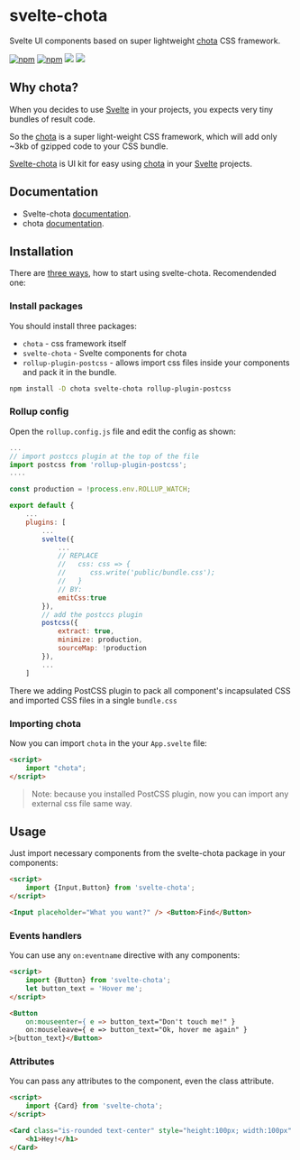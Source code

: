 # svelte-chota
Svelte UI components based on super lightweight [chota](https://jenil.github.io/chota/) CSS framework.

[![npm](https://img.shields.io/npm/v/svelte-chota)](https://www.npmjs.com/package/svelte-chota)   [![npm](https://img.shields.io/npm/dt/svelte-chota)](https://www.npmjs.com/package/svelte-chota)    [![](https://github.com/AlexxNB/svelte-chota/workflows/Publish%20on%20NPM/badge.svg)](https://github.com/AlexxNB/svelte-chota/actions?workflow=Publish+on+NPM)    [![](https://github.com/AlexxNB/svelte-chota/workflows/Build%20Documentation/badge.svg)](https://github.com/AlexxNB/svelte-chota/actions?workflow=Build+Documentation)

## Why chota?

When you decides to use [Svelte](https://svelte.dev) in your projects, you expects very tiny bundles of result code.

So the [chota](https://jenil.github.io/chota/) is a super light-weight CSS framework, which will add only ~3kb of gzipped code to your CSS bundle.

[Svelte-chota](https://github.com/AlexxNB/svelte-chota) is UI kit for easy using [chota](https://jenil.github.io/chota/) in your [Svelte](https://svelte.dev) projects.

## Documentation
* Svelte-chota [documentation](https://alexxnb.github.io/svelte-chota).
* chota [documentation](https://jenil.github.io/chota/).

## Installation

There are [three ways](https://alexxnb.github.io/svelte-chota/#install), how to start using svelte-chota. Recomendended one:

### Install packages
You should install three packages:

* `chota` - css framework itself
* `svelte-chota` - Svelte components for chota
* `rollup-plugin-postcss` - allows import css files inside your components and pack it in the bundle.

```bash
npm install -D chota svelte-chota rollup-plugin-postcss
```

### Rollup config

Open the `rollup.config.js` file and edit the config as shown:

```javascript
...
// import postccs plugin at the top of the file
import postcss from 'rollup-plugin-postcss';
....

const production = !process.env.ROLLUP_WATCH;

export default {
    ...
    plugins: [  
        ...
        svelte({
            ...
            // REPLACE
            //   css: css => {
            //      css.write('public/bundle.css');
            //   }
            // BY:
            emitCss:true
        }),
        // add the postccs plugin
        postcss({
			extract: true,
			minimize: production,
			sourceMap: !production
		}),
        ...
    ]
```

There we adding PostCSS plugin to pack all component's incapsulated CSS and imported CSS files in a single `bundle.css`

### Importing chota

Now you can import `chota` in the your `App.svelte` file:

```html
<script>
    import "chota";
</script>
```

> Note: because you installed PostCSS plugin, now you can import any external css file same way.

## Usage

Just import necessary components from the svelte-chota package in your components:

```html
<script>
    import {Input,Button} from 'svelte-chota';
</script>

<Input placeholder="What you want?" /> <Button>Find</Button>
```

### Events handlers

You can use any `on:eventname` directive with any components:

```html
<script>
    import {Button} from 'svelte-chota';
    let button_text = 'Hover me';
</script>

<Button 
    on:mouseenter={ e => button_text="Don't touch me!" }
    on:mouseleave={ e => button_text="Ok, hover me again" }
>{button_text}</Button>
```
### Attributes

You can pass any attributes to the component, even the class attribute.

```html
<script>
    import {Card} from 'svelte-chota';
</script>

<Card class="is-rounded text-center" style="height:100px; width:100px" title="Hello">
    <h1>Hey!</h1>
</Card>
```
